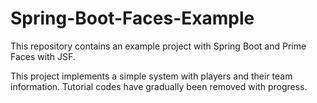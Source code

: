 # Spring-Boot-Faces-Example

This repository contains an example project with Spring Boot and Prime Faces with JSF.  

This project implements a simple system with players and their team information. Tutorial codes have gradually been removed with progress.

